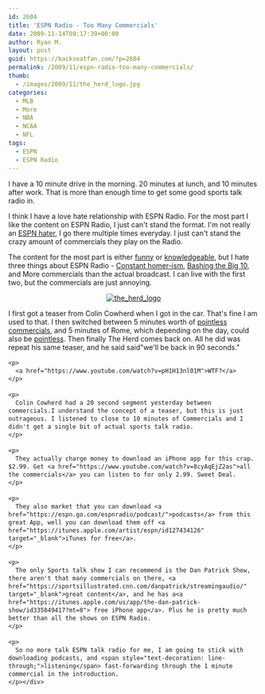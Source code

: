 ```yaml
---
id: 2604
title: 'ESPN Radio - Too Many Commercials'
date: 2009-11-14T09:17:39+00:00
author: Ryan M.
layout: post
guid: https://backseatfan.com/?p=2604
permalink: /2009/11/espn-radio-too-many-commercials/
thumb:
  - /images/2009/11/the_herd_logo.jpg
categories:
  - MLB
  - More
  - NBA
  - NCAA
  - NFL
tags:
  - ESPN
  - ESPN Radio
---
```


<div class="entry">
  <p>
    I have a 10 minute drive in the morning. 20 minutes at lunch, and 10 minutes after work. That is more than enough time to get some good sports talk radio in.
  </p>

  <div>
  </div>

  <div>
  </div>

  <p>
    I think I have a love hate relationship with ESPN Radio. For the most part I like the content on ESPN Radio, I just can't stand the format. I'm not really an <a href="https://msn.foxsports.com/writer/Jay-Glazer-FOXSports.com-Senior-NFL-Writer?authorId=228">ESPN hater</a>, I go there multiple times everyday. I just can't stand the crazy amount of commercials they play on the Radio.
  </p>

  <p>
    The content for the most part is either <a href="https://www.youtube.com/watch?v=Gyhd0Q6hUlU">funny</a> or <a href="https://www.youtube.com/watch?v=ggBAo3_Zj3c">knowledgeable</a>, but I hate three things about ESPN Radio - <a href="https://www.tidefans.com/forums/football/94767-colin-cowherd-says-usc-should-ranked-above-alabama.html">Constant homer-ism</a>, <a href="https://www.cbssports.com/mcc">Bashing the Big 10</a>, and More commercials than the actual broadcast. I can live with the first two, but the commercials are just annoying.
  </p>

  <p style="text-align: center;">
    <a href="/images/2009/11/the_herd_logo.jpg"><img class="aligncenter size-full wp-image-2611" title="the_herd_logo" src="/images/2009/11/the_herd_logo.jpg" alt="the_herd_logo" width="300" height="251" srcset="/images/2009/11/the_herd_logo.jpg 500w, /images/2009/11/the_herd_logo-300x251.jpg 300w" sizes="(max-width: 300px) 100vw, 300px" /></a>
  </p>

  <p style="text-align: center;">
    <p>
      I first got a teaser from Colin Cowherd when I got in the car. That's fine I am used to that. I then switched between 5 minutes worth of <a href="https://www.youtube.com/watch?v=h05ZQ7WHw8Y">pointless commercials</a>, and 5 minutes of Rome, which depending on the day, could also be <a href="https://www.youtube.com/watch?v=ddCyLpid1Jo">pointless</a>. Then finally The Herd comes back on. All he did was repeat his same teaser, and he said said"we'll be back in 90 seconds."
    </p>

    <p>
      <a href="https://www.youtube.com/watch?v=pH1H13nl01M">WTF?</a>
    </p>

    <p>
      Colin Cowherd had a 20 second segment yesterday between commercials.I understand the concept of a teaser, but this is just outrageous. I listened to close to 10 minutes of Commercials and I didn't get a single bit of actual sports talk radio.
    </p>

    <p>
      They actually charge money to download an iPhone app for this crap. $2.99. Get <a href="https://www.youtube.com/watch?v=8cyAqEjZ2as">all the commercials</a> you can listen to for only 2.99. Sweet Deal.
    </p>

    <p>
      They also market that you can download <a href="https://espn.go.com/espnradio/podcast/">podcasts</a> from this great App, well you can download them off <a href="https://itunes.apple.com/artist/espn/id127434126" target="_blank">iTunes for free</a>.
    </p>

    <p>
      The only Sports talk show I can recommend is the Dan Patrick Show, there aren't that many commercials on there, <a href="https://sportsillustrated.cnn.com/danpatrick/streamingaudio/" target="_blank">great content</a>, and he has a<a href="https://itunes.apple.com/us/app/the-dan-patrick-show/id335849417?mt=8"> free iPhone app</a>. Plus he is pretty much better than all the shows on ESPN Radio.
    </p>

    <p>
      So no more talk ESPN talk radio for me, I am going to stick with downloading podcasts, and <span style="text-decoration: line-through;">listening</span> fast-forwarding through the 1 minute commercial in the introduction.
    </p></div>
